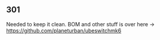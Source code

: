 ## 301
Needed to keep it clean. BOM and other stuff is over here -> https://github.com/planeturban/ubeswitchmk6

